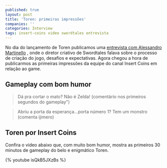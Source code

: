 ```yaml
---
published: true
layout: post
title: 'Toren: primeiras impressões'
companies: ''
categories: Interview
tags: insert-coins video swordtales entrevista
---
```



No dia do lançamento de Toren publicamos uma <a href="{{ site.baseurl }}/2015/05/12/entrevista-alessandro-martinello-diretor-criativo-de-toren/">entrevista com Alessandro Martinello</a>
, onde o diretor criativo de Swordtales falava sobre o processo de criação do jogo, desafios e expectativas. Agora chegou a hora de publicarmos as primeiras impressões da equipe do canal Insert Coins em relação ao game.

## Gameplay com bom humor


> Dá pra cortar o mato? Não é Zelda! (comentário nos primeiros segundos do gameplay")

> Abriu a porta da esperança...porta número 1? Tem um monstro (comenta ijimero)

## Toren por Insert Coins
Confira o video abaixo que, com muito bom humor, mostra as primeiros 30 minutos de gameplay do belo e enigmático Toren.

{% youtube isQkB5JXzBs %}

